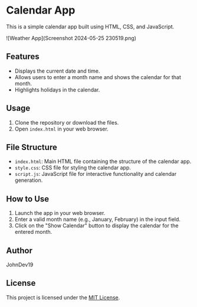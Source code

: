 # Calendar App

This is a simple calendar app built using HTML, CSS, and JavaScript.

![Weather App](Screenshot 2024-05-25 230519.png)

## Features

- Displays the current date and time.
- Allows users to enter a month name and shows the calendar for that month.
- Highlights holidays in the calendar.

## Usage

1. Clone the repository or download the files.
2. Open `index.html` in your web browser.

## File Structure

- `index.html`: Main HTML file containing the structure of the calendar app.
- `style.css`: CSS file for styling the calendar app.
- `script.js`: JavaScript file for interactive functionality and calendar generation.

## How to Use

1. Launch the app in your web browser.
2. Enter a valid month name (e.g., January, February) in the input field.
3. Click on the "Show Calendar" button to display the calendar for the entered month.

## Author

JohnDev19

## License

This project is licensed under the [MIT License](LICENSE).

